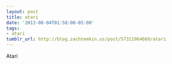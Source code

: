 ```yaml
---
layout: post
title: atari
date: '2013-08-04T01:58:00-05:00'
tags:
- atari
tumblr_url: http://blog.zachtemkin.us/post/57311964669/atari
---
```

Atari
